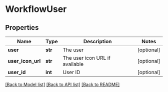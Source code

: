 # WorkflowUser

## Properties
Name | Type | Description | Notes
------------ | ------------- | ------------- | -------------
**user** | **str** | The user | [optional] 
**user_icon_url** | **str** | The user icon URL if available | [optional] 
**user_id** | **int** | User ID | [optional] 

[[Back to Model list]](../README.md#documentation-for-models) [[Back to API list]](../README.md#documentation-for-api-endpoints) [[Back to README]](../README.md)


